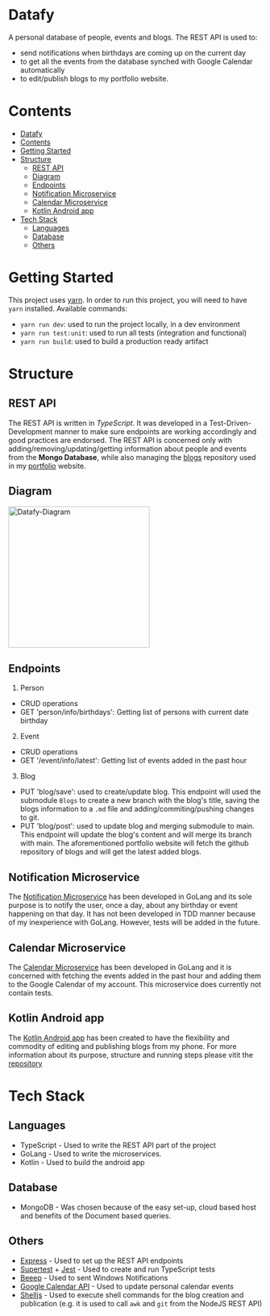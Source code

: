 # Datafy
A personal database of people, events and blogs. The REST API is used to:
- send notifications when birthdays are coming up on the current day
- to get all the events from the database synched with Google Calendar automatically
- to edit/publish blogs to my portfolio website.

# Contents
- [Datafy](#datafy)
- [Contents](#contents)
- [Getting Started](#getting-started)
- [Structure](#structure)
  * [REST API](#rest-api)
  * [Diagram](#diagram)
  * [Endpoints](#endpoints)
  * [Notification Microservice](#notification-microservice)
  * [Calendar Microservice](#calendar-microservice)
  * [Kotlin Android app](#kotlin-android-app)
- [Tech Stack](#tech-stack)
  * [Languages](#languages)
  * [Database](#database)
  * [Others](#others)

# Getting Started
This project uses [yarn](https://yarnpkg.com). In order to run this project, you will need to have `yarn` installed.
Available commands:
- `yarn run dev`: used to run the project locally, in a dev environment
- `yarn run test:unit`: used to run all tests (integration and functional)
- `yarn run build`: used to build a production ready artifact

# Structure
## REST API
The REST API is written in *TypeScript*. It was developed in a Test-Driven-Development manner to make sure endpoints are working accordingly and good practices are endorsed. The REST API is concerned only with adding/removing/updating/getting information about people and events from the **Mongo Database**, while also managing the [blogs](https://github.com/DavidBuzatu-Marian/Blogs) repository used in my [portfolio](https://github.com/DavidBuzatu-Marian/DavidBuzatu_Portfolio_V2) website.

## Diagram
<img src="https://i.ibb.co/pPL4QL1/Datafy-Diagram.jpg" alt="Datafy-Diagram" border="0" height="280">

## Endpoints
1. Person
- CRUD operations
- GET 'person/info/birthdays': Getting list of persons with current date birthday
2. Event
- CRUD operations
- GET '/event/info/latest': Getting list of events added in the past hour
3. Blog
- PUT 'blog/save': used to create/update blog. This endpoint will used the submodule `Blogs` to create a new branch with the blog's title, saving the blogs information to a `.md` file and adding/commiting/pushing changes to git.
- PUT 'blog/post': used to update blog and merging submodule to main. This endpoint will update the blog's content and will merge its branch with main. The aforementioned portfolio website will fetch the github repository of blogs and will get the latest added blogs.

## Notification Microservice
The [Notification Microservice](https://github.com/DavidBuzatu-Marian/GoLang-Notification-Service) has been developed in GoLang and its sole purpose is to notify the user, once a day, about any birthday or event happening on that day.
It has not been developed in TDD manner because of my inexperience with GoLang. However, tests will be added in the future.

## Calendar Microservice
The [Calendar Microservice](https://github.com/DavidBuzatu-Marian/go_event_service) has been developed in GoLang and it is concerned with fetching the events added in the past hour and adding them to the Google Calendar of my account. This microservice does currently not contain tests.

## Kotlin Android app
The [Kotlin Android app](https://github.com/DavidBuzatu-Marian/Datafy-Kotlin-Android-App) has been created to have the flexibility and commodity of editing and publishing blogs from my phone. For more information about its purpose, structure and running steps please vitit the [repository](https://github.com/DavidBuzatu-Marian/Datafy-Kotlin-Android-App)

# Tech Stack
## Languages
* TypeScript - Used to write the REST API part of the project
* GoLang - Used to write the microservices.
* Kotlin - Used to build the android app

## Database
* MongoDB - Was chosen because of the easy set-up, cloud based host and benefits of the Document based queries.

## Others
* [Express](https://expressjs.com) - Used to set up the REST API endpoints
* [Supertest](https://www.npmjs.com/package/supertest) + [Jest](https://jestjs.io) - Used to create and run TypeScript tests
* [Beeep](https://github.com/gen2brain/beeep) - Used to sent Windows Notifications
* [Google Calendar API](https://developers.google.com/calendar) - Used to update personal calendar events
* [Shelljs](https://www.npmjs.com/package/shelljs) - Used to execute shell commands for the blog creation and publication (e.g. it is used to call `awk` and `git` from the NodeJS REST API)
